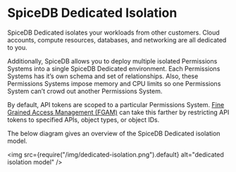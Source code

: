 # SpiceDB Dedicated Isolation

SpiceDB Dedicated isolates your workloads from other customers. Cloud accounts, compute resources, databases, and networking are all dedicated to you.

Additionally, SpiceDB allows you to deploy multiple isolated Permissions Systems into a single SpiceDB Dedicated environment. Each Permissions Systems has it’s own schema and set of relationships. Also, these Permissions Systems impose memory and CPU limits so one Permissions System can’t crowd out another Permissions System.

By default, API tokens are scoped to a particular Permissions System. [Fine Grained Access Management (FGAM)](/spicedb-dedicated/fgam) can take this farther by restricting API tokens to specified APIs, object types, or object IDs.

The below diagram gives an overview of the SpiceDB Dedicated isolation model.

<img src={require("/img/dedicated-isolation.png").default} alt="dedicated isolation model" />
